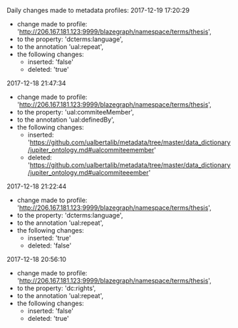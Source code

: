 Daily changes made to metadata profiles:
2017-12-19 17:20:29
  - change made to profile: 'http://206.167.181.123:9999/blazegraph/namespace/terms/thesis',
  - to the property: 'dcterms:language',
  - to the annotation 'ual:repeat',
  - the following changes:
    - inserted: 'false'
    - deleted: 'true'

				
2017-12-18 21:47:34
  - change made to profile: 'http://206.167.181.123:9999/blazegraph/namespace/terms/thesis',
  - to the property: 'ual:commiteeMember',
  - to the annotation 'ual:definedBy',
  - the following changes:
    - inserted: 'https://github.com/ualbertalib/metadata/tree/master/data_dictionary/jupiter_ontology.md#ualcommiteemember'
    - deleted: 'https://github.com/ualbertalib/metadata/tree/master/data_dictionary/jupiter_ontology.md#ualcommiteeember'

				
2017-12-18 21:22:44
  - change made to profile: 'http://206.167.181.123:9999/blazegraph/namespace/terms/thesis',
  - to the property: 'dcterms:language',
  - to the annotation 'ual:repeat',
  - the following changes:
    - inserted: 'true'
    - deleted: 'false'

				
2017-12-18 20:56:10
  - change made to profile: 'http://206.167.181.123:9999/blazegraph/namespace/terms/thesis',
  - to the property: 'dc:rights',
  - to the annotation 'ual:repeat',
  - the following changes:
    - inserted: 'false'
    - deleted: 'true'

				